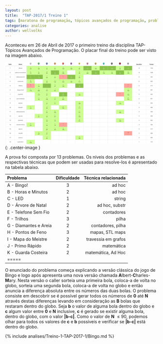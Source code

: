 ```yaml
---
layout: post
title:  "TAP-2017/1 Treino 1"
tags: [maratona de programação, tópicos avançados de programação, problemset, analise]
categories: analise
author: wellvolks
---
```


Aconteceu em 26 de Abril de 2017 o primeiro treino da disciplina TAP-Tópicos Avançados de Programação. O placar final do treino pode ser visto na imagem abaixo.

![Placar final do Treino-1 - TAP/2017-1](/_assets/images/Placar-Treino-1-Tap2017-1.png){: .center-image }


A prova foi composta por 13 problemas. Os níveis dos problemas e as respectivas técnicas que podem ser usadas para resolve-los é apresentado na tabela abaixo.

| Problema				                | Dificuldade	| Técnica relacionada	                                |
|:--------------------------------------|:-------------:|------------------------------------------------------:|
|A - Bingo! 		            | 3   	| ad hoc		                                        |
|B - Horas e Minutos	                    | 2	    | ad hoc |
|C - LED				            | 1		    | string		                                        |
|D - Árvore de Natal		                    | 2	        | ad hoc, substr                              |
|E - Telefone Sem Fio			        | 2 		| contadores                        |
|F - Trilhos			        | 3   | pilha                                   |
|G - Diamantes e Areia	                            | 2         | contadores, pilha       |
|H - Pontos de Feno	                    | 3		| mapas, STL maps				                    |
|I - Mapa do Meistre			                | 2		    | travessia em grafos					                            |
|J - Primo Rápido	                | 2 		| matemática                    |
|K - Guarda Costeira   | 2 	    | matemática, Ad Hoc	                    |
|=====

O enunciado do problema começa explicando a versão clássica do jogo de Bingo e logo após apresenta uma nova versão chamada **A**lbert-**C**harles-**M**ary.  Nesta versão o caller sorteia uma primeira bola, coloca-a de volta no globo, sorteia uma segunda bola, coloca-a de volta no globo e então anuncia a diferença absoluta entre os números das duas bolas. O problema consiste em descobrir se é possível gerar todos os números de **0** até **N** através destas diferenças levando em consideração as **B** bolas que restaram dentro do globo.  Seja **b** o valor de alguma bola dentro do globo e **c** algum valor entre **0** e **N** inclusive, **c** é gerado se existir alguma bola, dentro do globo, com o valor **|b-c|**. Como o valor de **N** $\leq 90$, podemos olhar para todos os valores de **c** e **b** possíveis e verificar se **|b-c|** está dentro do globo.

{% include analises/Treino-1-TAP-2017-1/Bingo.md %}
